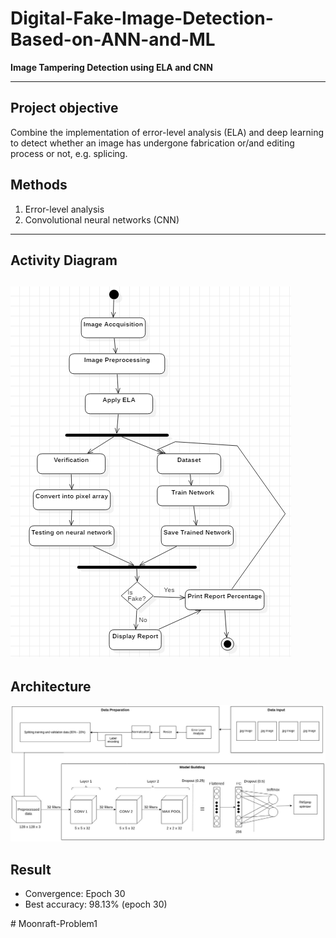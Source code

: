# Digital-Fake-Image-Detection-Based-on-ANN-and-ML

**Image Tampering Detection using ELA and CNN**

---


## Project objective
Combine the implementation of error-level analysis (ELA) and deep learning to detect whether an image has undergone fabrication or/and editing process or not, e.g. splicing.

## Methods
1. Error-level analysis
2. Convolutional neural networks (CNN)
---
## Activity Diagram 
![Activity-Diagram](doc/Activity.png)
---
## Architecture
![full-architecture](doc/model-architecture.jpg)

## Result
- Convergence: Epoch 30
- Best accuracy: 98.13% (epoch 30)

#   M o o n r a f t - P r o b l e m 1 
 
 